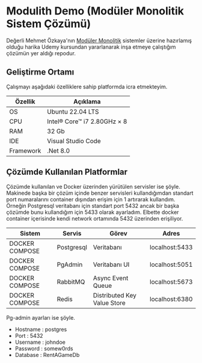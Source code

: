 # Modulith Demo (Modüler Monolitik Sistem Çözümü)

Değerli Mehmet Özkaya'nın [Modüler Monolitik](https://www.udemy.com/share/10bAjh3@TzRn0z5EmmTiGTezg3R7UGoGGzqQy7DRdMVOhq9nzqrVxooF7SIIXZ7QMiEZLXHuHg==/) sistemler üzerine hazırlamış olduğu harika Udemy kursundan yararlanarak inşa etmeye çalıştığım çözümün yer aldığı repodur.

## Geliştirme Ortamı

Çalışmayı aşağıdaki özelliklere sahip platformda icra etmekteyim.

| Özellik   | Açıklama                      |
|-----------|-------------------------------|
| OS | Ubuntu 22.04 LTS |
| CPU | Intel® Core™ i7 2.80GHz × 8 |
| RAM | 32 Gb |
| IDE | Visual Studio Code |
| Framework | .Net 8.0 |

## Çözümde Kullanılan Platformlar

Çözümde kullanılan ve Docker üzerinden yürütülen servisler ise şöyle. Makinede başka bir çözüm içinde benzer servisleri kullandığımdan standart port numaralarını container dışından erişim için 1 artırarak kullandım. Örneğin Postgresql veritabanı için standart port 5432 ancak bir başka çözümde bunu kullandığım için 5433 olarak ayarladım. Elbette docker container içerisinde kendi network ortamında 5432 üzerinden erişiliyor.

| **Sistem**     | **Servis**                       |  **Görev**                           | **Adres**  |
|----------------|----------------------------------|--------------------------------------|------------|
| DOCKER COMPOSE | Postgresql | Veritabanı | localhost:5433 |
| DOCKER COMPOSE | PgAdmin | Veritabanı UI | localhost:5051 |
| DOCKER COMPOSE | RabbitMQ | Async Event Queue | localhost:5673 |
| DOCKER COMPOSE | Redis | Distributed Key Value Store | localhost:6380 |

Pg-admin ayarları ise şöyle.

- Hostname : postgres
- Port     : 5432
- Username : johndoe
- Password : somew0rds
- Database : RentAGameDb
